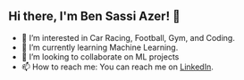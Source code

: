 ## Hi there, I'm Ben Sassi Azer! 👋

- 👀 I’m interested in Car Racing, Football, Gym, and Coding.
- 🌱 I’m currently learning Machine Learning.
- 💞️ I’m looking to collaborate on ML projects
- 📫 How to reach me: You can reach me on [LinkedIn](https://www.linkedin.com/in/azer-bensassi/).

<!---
Laykaftw/Laykaftw is a ✨ special ✨ repository because its `README.md` (this file) appears on your GitHub profile.
You can click the Preview link to take a look at your changes.
--->
